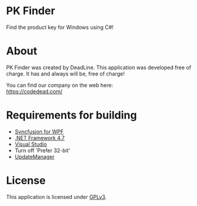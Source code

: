 # PK Finder
Find the product key for Windows using C#!

# About
PK Finder was created by DeadLine. This application was developed free of charge. It has and always will be, free of charge!

You can find our company on the web here:<br />
https://codedead.com/

# Requirements for building
* [Syncfusion for WPF](https://www.syncfusion.com/)
* [.NET Framework 4.7](https://www.microsoft.com/en-us/download/details.aspx?id=55167)
* [Visual Studio](http://visualstudio.com)
* Turn off 'Prefer 32-bit'
* [UpdateManager](https://github.com/CodeDead/UpdateManager)

# License
This application is licensed under [GPLv3](https://codedead.com/Software/PK%20Finder/gpl.pdf).
